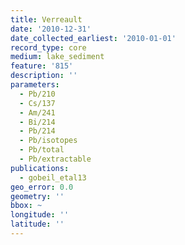 ```yaml
---
title: Verreault
date: '2010-12-31'
date_collected_earliest: '2010-01-01'
record_type: core
medium: lake_sediment
feature: '815'
description: ''
parameters:
  - Pb/210
  - Cs/137
  - Am/241
  - Bi/214
  - Pb/214
  - Pb/isotopes
  - Pb/total
  - Pb/extractable
publications:
  - gobeil_etal13
geo_error: 0.0
geometry: ''
bbox: ~
longitude: ''
latitude: ''
---
```

